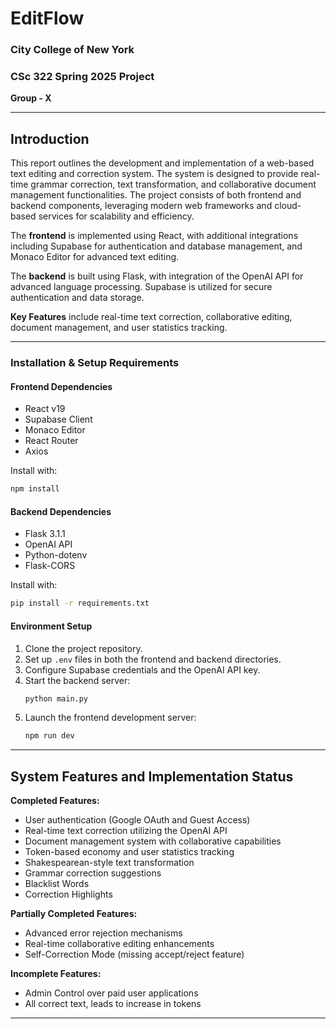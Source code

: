 # EditFlow  
### City College of New York  
### CSc 322 Spring 2025 Project
**Group - X**

---

## Introduction

This report outlines the development and implementation of a web-based text editing and correction system. The system is designed to provide real-time grammar correction, text transformation, and collaborative document management functionalities. The project consists of both frontend and backend components, leveraging modern web frameworks and cloud-based services for scalability and efficiency.

The **frontend** is implemented using React, with additional integrations including Supabase for authentication and database management, and Monaco Editor for advanced text editing.

The **backend** is built using Flask, with integration of the OpenAI API for advanced language processing. Supabase is utilized for secure authentication and data storage.

**Key Features** include real-time text correction, collaborative editing, document management, and user statistics tracking.

---

### Installation & Setup Requirements

#### Frontend Dependencies

- React v19
- Supabase Client
- Monaco Editor
- React Router
- Axios

Install with:
```bash
npm install
```

#### Backend Dependencies

- Flask 3.1.1
- OpenAI API
- Python-dotenv
- Flask-CORS

Install with:
```bash
pip install -r requirements.txt
```

#### Environment Setup

1. Clone the project repository.
2. Set up `.env` files in both the frontend and backend directories.
3. Configure Supabase credentials and the OpenAI API key.
4. Start the backend server:
    ```bash
    python main.py
    ```
5. Launch the frontend development server:
    ```bash
    npm run dev
    ```

---

## System Features and Implementation Status

**Completed Features:**
- User authentication (Google OAuth and Guest Access)
- Real-time text correction utilizing the OpenAI API
- Document management system with collaborative capabilities
- Token-based economy and user statistics tracking
- Shakespearean-style text transformation
- Grammar correction suggestions
- Blacklist Words
- Correction Highlights

**Partially Completed Features:**
- Advanced error rejection mechanisms
- Real-time collaborative editing enhancements
- Self-Correction Mode (missing accept/reject feature)

**Incomplete Features:**
- Admin Control over paid user applications
- All correct text, leads to increase in tokens

---

